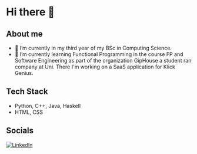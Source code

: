 # Hi there 👋
## About me

- 🔭 I’m currently in my third year of my BSc in Computing Science.
- 🌱 I’m currently learning Functional Programming in the course FP and Software Engineering as part of the organization GipHouse a student ran company at Uni. There I'm working on a SaaS application for Klick Genius.

## Tech Stack
* Python, C++, Java, Haskell
* HTML, CSS

## Socials
<a rel="nofollow noopener noreferrer" target="_blank" href="https://www.linkedin.com/in/kiril-voigtl%C3%A4nder-04217829a/">
  <img src="https://img.shields.io/badge/LinkedIn-0077B5?style=for-the-badge&logo=linkedin&logoColor=white" alt="LinkedIn"></a>
